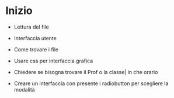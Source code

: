 <h1>Inizio</h1>

* Lettura del file

* Interfaccia utente

* Come trovare i file

* Usare css per interfaccia grafica

* Chiedere se bisogna trovare il Prof o la classe| in che orario

* Creare un interfaccia con presente i radiobutton per scegliere la modalità









